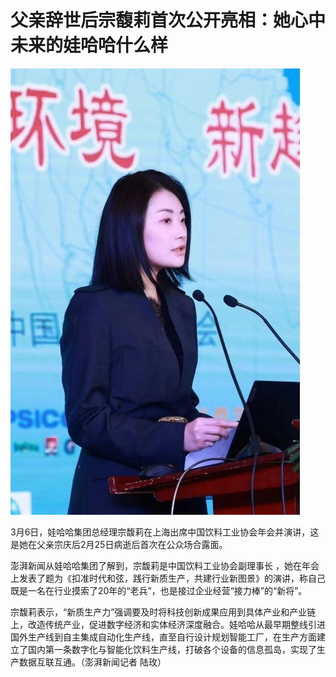 # 父亲辞世后宗馥莉首次公开亮相：她心中未来的娃哈哈什么样

![23f7472750e0e17825ac8fa7d066aa52.jpg](https://raw.githubusercontent.com/qqhsx/qqnews_image/main/2024/03/07/父亲辞世后宗馥莉首次公开亮相：她心中未来的娃哈哈什么样/23f7472750e0e17825ac8fa7d066aa52.jpg)

3月6日，娃哈哈集团总经理宗馥莉在上海出席中国饮料工业协会年会并演讲，这是她在父亲宗庆后2月25日病逝后首次在公众场合露面。

澎湃新闻从娃哈哈集团了解到，宗馥莉是中国饮料工业协会副理事长
，她在年会上发表了题为《扣准时代和弦，践行新质生产，共建行业新图景》的演讲，称自己既是一名在行业摸索了20年的“老兵”，也是接过企业经营“接力棒”的“新将”。

宗馥莉表示，“新质生产力”强调要及时将科技创新成果应用到具体产业和产业链上，改造传统产业，促进数字经济和实体经济深度融合。娃哈哈从最早期整线引进国外生产线到自主集成自动化生产线，直至自行设计规划智能工厂，在生产方面建立了国内第一条数字化与智能化饮料生产线，打破各个设备的信息孤岛，实现了生产数据互联互通。（澎湃新闻记者
陆玫）

